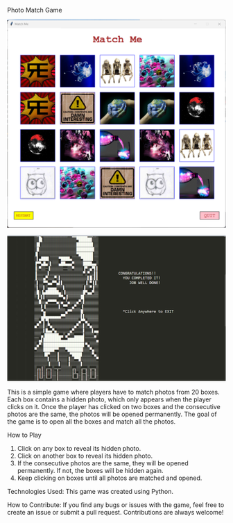 Photo Match Game

![alt text](match_me_photo.png)

![alt_text](game_complete.png)

This is a simple game where players have to match photos from 20 boxes. Each box contains a hidden photo, which only appears when the player clicks on it. Once the player has clicked on two boxes and the consecutive photos are the same, the photos will be opened permanently. The goal of the game is to open all the boxes and match all the photos.

How to Play
1. Click on any box to reveal its hidden photo.
2. Click on another box to reveal its hidden photo.
3. If the consecutive photos are the same, they will be opened permanently. If not, the boxes will be hidden again.
4. Keep clicking on boxes until all photos are matched and opened.

Technologies Used: 
This game was created using Python.

How to Contribute: 
If you find any bugs or issues with the game, feel free to create an issue or submit a pull request. Contributions are always welcome!
